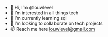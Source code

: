 - 👋 Hi, I’m @louwlevel
- 👀 I’m interested in all things tech
- 🌱 I’m currently learning sql
- 💞️ I’m looking to collaborate on tech projects 
- 📫 Reach me here louwlevel@gmail.com 

<!---
louwlevel/louwlevel is a ✨ special ✨ repository because its `README.md` (this file) appears on your GitHub profile.
You can click the Preview link to take a look at your changes.
--->
